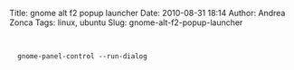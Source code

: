 Title: gnome alt f2 popup launcher
Date: 2010-08-31 18:14
Author: Andrea Zonca
Tags: linux, ubuntu
Slug: gnome-alt-f2-popup-launcher

<p>
 ﻿
 <br/>
 <code>
  gnome-panel-control --run-dialog
 </code>
</p>